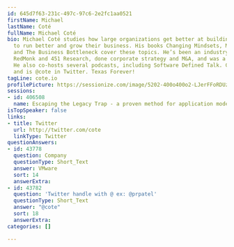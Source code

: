 ```yaml
---
id: 645d7f63-231c-497c-97c6-2e2fc1aa0521
firstName: Michael
lastName: Coté
fullName: Michael Coté
bio: Michael Coté studies how large organizations get better at building software
  to run better and grow their business. His books Changing Mindsets, Monolithic Transformation,
  and The Business Bottleneck cover these topics. He’s been an industry analyst at
  RedMonk and 451 Research, done corporate strategy and M&A, and was a programmer.
  He also co-hosts several podcasts, including Software Defined Talk. Cf. cote.io,
  and is @cote in Twitter. Texas Forever!
tagLine: cote.io
profilePicture: https://sessionize.com/image/5202-400o400o2-LJerFFoRDUzS3uFgiNoYJi.jpg
sessions:
- id: 406508
  name: Escaping the Legacy Trap - a proven method for application modernization
isTopSpeaker: false
links:
- title: Twitter
  url: http://twitter.com/cote
  linkType: Twitter
questionAnswers:
- id: 43778
  question: Company
  questionType: Short_Text
  answer: VMware
  sort: 14
  answerExtra: 
- id: 43782
  question: 'Twitter handle with @ ex: @prpatel'
  questionType: Short_Text
  answer: "@cote"
  sort: 18
  answerExtra: 
categories: []

---
```

